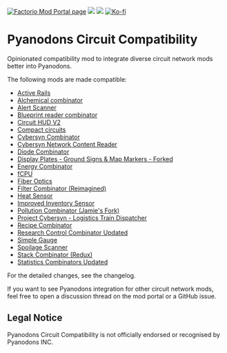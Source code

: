 [![Factorio Mod Portal page](https://img.shields.io/badge/dynamic/json?color=orange&label=Factorio&query=downloads_count&suffix=%20downloads&url=https%3A%2F%2Fmods.factorio.com%2Fapi%2Fmods%2Fpycircuitcompat&style=for-the-badge)](https://mods.factorio.com/mod/pycircuitcompat) [![](https://img.shields.io/github/issues/QuingKhaos/pycircuitcompat/bug?label=Bug%20Reports&style=for-the-badge)](https://github.com/QuingKhaos/pycircuitcompat/issues?q=is%3Aissue%20state%3Aopen%20label%3Abug) [![](https://img.shields.io/github/issues-pr/QuingKhaos/pycircuitcompat?label=Pull%20Requests&style=for-the-badge)](https://github.com/QuingKhaos/pycircuitcompat/pulls) [![Ko-fi](https://img.shields.io/badge/Ko--fi-support%20me-ff5e5b?logo=kofi&logoColor=white&style=for-the-badge)](https://ko-fi.com/quingkhaos)

# Pyanodons Circuit Compatibility

Opinionated compatibility mod to integrate diverse circuit network mods better into Pyanodons.

The following mods are made compatible:
- [Active Rails](https://mods.factorio.com/mod/Active_Rails)
- [Alchemical combinator](https://mods.factorio.com/mod/alchemical-combinator)
- [Alert Scanner](https://mods.factorio.com/mod/AlertScanner)
- [Blueprint reader combinator](https://mods.factorio.com/mod/blueprint_reader)
- [Circuit HUD V2](https://mods.factorio.com/mod/CircuitHUD-V2)
- [Compact circuits](https://mods.factorio.com/mod/compaktcircuit)
- [Cybersyn Combinator](https://mods.factorio.com/mod/cybersyn-combinator)
- [Cybersyn Network Content Reader](https://mods.factorio.com/mod/Cybersyn-Content-Reader)
- [Diode Combinator](https://mods.factorio.com/mod/diode-combinator)
- [Display Plates - Ground Signs & Map Markers - Forked](https://mods.factorio.com/mod/DisplayPlatesForked)
- [Energy Combinator](https://mods.factorio.com/mod/energy-combinator)
- [fCPU](https://mods.factorio.com/mod/fcpu)
- [Fiber Optics](https://mods.factorio.com/mod/fiber-optics)
- [Filter Combinator (Reimagined)](https://mods.factorio.com/mod/filter-combinator-improved)
- [Heat Sensor](https://mods.factorio.com/mod/heat-sensor)
- [Improved Inventory Sensor](https://mods.factorio.com/mod/inventory-sensor-improved)
- [Pollution Combinator (Jamie's Fork)](https://mods.factorio.com/mod/PollutionCombinator-JamieFork)
- [Project Cybersyn - Logistics Train Dispatcher](https://mods.factorio.com/mod/cybersyn)
- [Recipe Combinator](https://mods.factorio.com/mod/recipe_combinator)
- [Research Control Combinator Updated](https://mods.factorio.com/mod/Research_Control_Combinator_Updated)
- [Simple Gauge](https://mods.factorio.com/mod/simple-gauge)
- [Spoilage Scanner](https://mods.factorio.com/mod/spoilage-scanner)
- [Stack Combinator (Redux)](https://mods.factorio.com/mod/stack-combinator-redux)
- [Statistics Combinators Updated](https://mods.factorio.com/mod/statistics-combinator-updated)

For the detailed changes, see the changelog.

If you want to see Pyanodons integration for other circuit network mods, feel free to open a discussion thread on the mod portal or a GitHub issue.

## Legal Notice

Pyanodons Circuit Compatibility is not officially endorsed or recognised by Pyanodons INC.
